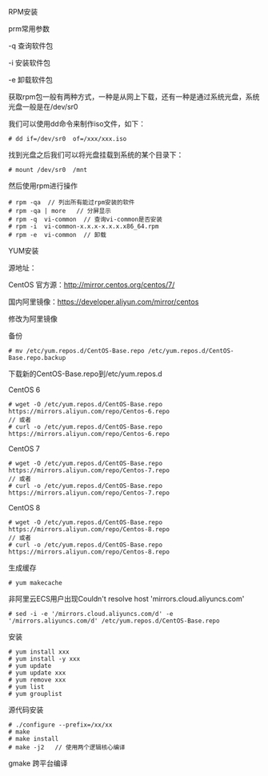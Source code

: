 RPM安装

prm常用参数

-q 查询软件包

-i  安装软件包

-e  卸载软件包

获取rpm包一般有两种方式，一种是从网上下载，还有一种是通过系统光盘，系统光盘一般是在/dev/sr0

我们可以使用dd命令来制作iso文件，如下：

```shell
# dd if=/dev/sr0  of=/xxx/xxx.iso
```

找到光盘之后我们可以将光盘挂载到系统的某个目录下：

```shell
# mount /dev/sr0  /mnt
```

然后使用rpm进行操作

```shell
# rpm -qa  // 列出所有能过rpm安装的软件
# rpm -qa | more   // 分屏显示
# rpm -q  vi-common  // 查询vi-common是否安装
# rpm -i  vi-common-x.x.x-x.x.x.x86_64.rpm   
# rpm -e  vi-common  // 卸载

```

YUM安装

源地址：

CentOS 官方源：http://mirror.centos.org/centos/7/

国内阿里镜像：https://developer.aliyun.com/mirror/centos

修改为阿里镜像

备份

```shell
# mv /etc/yum.repos.d/CentOS-Base.repo /etc/yum.repos.d/CentOS-Base.repo.backup
```

下载新的CentOS-Base.repo到/etc/yum.repos.d

CentOS 6 

```shell
# wget -O /etc/yum.repos.d/CentOS-Base.repo https://mirrors.aliyun.com/repo/Centos-6.repo
// 或者
# curl -o /etc/yum.repos.d/CentOS-Base.repo https://mirrors.aliyun.com/repo/Centos-6.repo
```

CentOS 7

```shell
# wget -O /etc/yum.repos.d/CentOS-Base.repo https://mirrors.aliyun.com/repo/Centos-7.repo
// 或者
# curl -o /etc/yum.repos.d/CentOS-Base.repo https://mirrors.aliyun.com/repo/Centos-7.repo
```

CentOS 8

```shell
# wget -O /etc/yum.repos.d/CentOS-Base.repo https://mirrors.aliyun.com/repo/Centos-8.repo
// 或者
# curl -o /etc/yum.repos.d/CentOS-Base.repo https://mirrors.aliyun.com/repo/Centos-8.repo
```

生成缓存

```shell
# yum makecache
```

非阿里云ECS用户出现Couldn't resolve host 'mirrors.cloud.aliyuncs.com' 

```shell
# sed -i -e '/mirrors.cloud.aliyuncs.com/d' -e '/mirrors.aliyuncs.com/d' /etc/yum.repos.d/CentOS-Base.repo
```

安装

```shell
# yum install xxx
# yum install -y xxx
# yum update 
# yum update xxx
# yum remove xxx
# yum list 
# yum grouplist 
```

源代码安装

```shell
# ./configure --prefix=/xx/xx
# make 
# make install
# make -j2   // 使用两个逻辑核心编译
```

gmake  跨平台编译